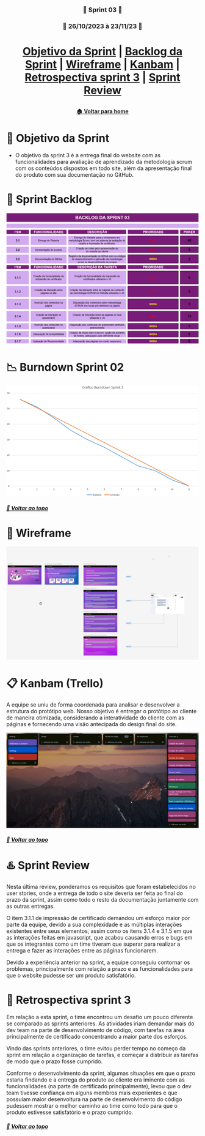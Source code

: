 <div  align="center" >

### :beginner: Sprint 03 :beginner:

### :date: 26/10/2023 à 23/11/23 :date:

</div>

<div  align="center">

<h1>

<a  href="#dart-objetivo-da-sprint">Objetivo da Sprint</a> | <a  href="#triangular_flag_on_post-sprint-backlog">Backlog da Sprint</a> | <a  href="#page_facing_up-wireframe">Wireframe</a> | <a  href="#clipboard-kanbam-trello">Kanbam</a> | <a  href="#pushpin-apontamentos">Retrospectiva sprint 3</a> | <a  href="#hotsprings-sprint-review">Sprint Review</a>

</h1>

</div>

<div  align="center">

</div>

<div  align="center">

#### [ :house: Voltar para home](./README.md)

</div>

# :dart: Objetivo da Sprint

- O objetivo da sprint 3 é a entrega final do website com as funcionalidades para avaliação de aprendizado da metodologia scrum com os conteúdos dispostos em todo site, além da apresentação final do produto com sua documentação no GitHub.

# :triangular_flag_on_post: Sprint Backlog

[![Sprint Backlog](./imgs/Sprint03_BackLogList.PNG)](./imgs/Sprint03_BackLogList.PNG)

# :chart_with_downwards_trend: Burndown Sprint 02

[![Brundown Sprint01](./imgs/Burndown_Sprint03.PNG)](./imgs/Burndown_Sprint03.PNG)

##### [:rocket: Voltar ao topo ](#dart-objetivo-da-sprint)

# :page_facing_up: Wireframe

[![Wireframe](./imgs/WireFrame.PNG)](https://www.figma.com/file/NlvWUeXkm24HkJzpUlTSe8/Web-Wizards?type=design&node-id=0-1&mode=design&t=d2QDJjhf6EplNvEl-0)

# :clipboard: Kanbam (Trello)

A equipe se uniu de forma coordenada para analisar e desenvolver a estrutura do protótipo web. Nosso objetivo é entregar o protótipo ao cliente de maneira otimizada, considerando a interatividade do cliente com as páginas e fornecendo uma visão antecipada do design final do site.

[![Kanbam Trello](./imgs/TrelloSprint03.PNG)](./imgs/TrelloSprint03.PNG)

##### [:rocket: Voltar ao topo ](#dart-objetivo-da-sprint)

# :hotsprings: Sprint Review

Nesta última review, ponderamos os requisitos que foram estabelecidos no user stories, onde a entrega de todo o site deveria ser feita ao final do prazo da sprint, assim como todo o resto da documentação juntamente com as outras entregas.

O item 3.1.1 de impressão de certificado demandou um esforço maior por parte da equipe, devido a sua complexidade e as múltiplas interações existentes entre seus elementos, assim como os itens 3.1.4 e 3.1.5 em que as interações feitas em javascript, que acabou causando erros e bugs em que os integrantes como um time tiveram que superar para realizar a entrega e fazer as interações entre as páginas funcionarem.

Devido a experiência anterior na sprint, a equipe conseguiu contornar os problemas, principalmente com relação a prazo e as funcionalidades para que o website pudesse ser um produto satisfatório.

# :pushpin: Retrospectiva sprint 3

Em relação a esta sprint, o time encontrou um desafio um pouco diferente se comparado as sprints anteriores. As atividades iriam demandar mais do dev team na parte de desenvolvimento de código, com tarefas na área principalmente de certificado concentrando a maior parte dos esforços.

Vindo das sprints anteriores, o time evitou perder tempo no começo da sprint em relação a organização de tarefas, e começar a distribuir as tarefas de modo que o prazo fosse cumprido.

Conforme o desenvolvimento da sprint, algumas situações em que o prazo estaria findando e a entrega do produto ao cliente era iminente com as funcionalidades (na parte de certificado principalmente), levou que o dev team tivesse confiança em alguns membros mais experientes e que possuíam maior desenvoltura na parte de desenvolvimento do código pudessem mostrar o melhor caminho ao time como todo para que o produto estivesse satisfatório e o prazo cumprido.

##### [:rocket: Voltar ao topo ](#dart-objetivo-da-sprint)
